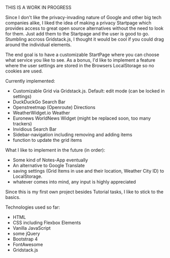 THIS IS A WORK IN PROGRESS

Since I don't like the privacy-invading nature of Google and other big tech companies alike, I liked the idea of making a privacy Startpage which provides access to great open source alternatives
without the need to look for them. Just add them to the Startpage and the user is good to go.
Stumbling accross Gridstack.js, I thought it would be cool if you could drag around the individual elements.

The end goal is to have a customizable StartPage where you can choose what service you like to see. 
As a bonus, I'd like to implement a feature where the user settings are stored in the Browsers LocalStorage so no cookies are used.

Currently implemented:
- Customizable Grid via Gridstack.js. Default: edit mode (can be locked in settings)
- DuckDuckGo Search Bar
- Openstreetmap (Openroute) Directions
- WeatherWidget.io Weather
- Euronews WorldNews Widget (might be replaced soon, too many trackers)
- Invidious Search Bar
- Sidebar-navigation including removing and adding items
- function to update the grid items


What I like to implement in the future (in order):
- Some kind of Notes-App eventually
- An alternative to Google Translate
- saving settings (Grid Items in use and their location, Weather City ID) to LocalStorage.
- whatever comes into mind, any input is highly appreciated


Since this is my first own project besides Tutorial tasks, I like to stick to the basics.

Technologies used so far:

- HTML
- CSS including Flexbox Elements
- Vanilla JavaScript
- some jQuery
- Bootstrap 4
- FontAwesome
- Gridstack.js
